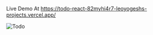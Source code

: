 Live Demo At https://todo-react-82myhi4r7-leoyogeshs-projects.vercel.app/

![Todo](https://github.com/YogeshNegi10/Todo-React_App/assets/169161916/1ca53dd0-f762-4f81-8c39-ab7c55d7d162)
